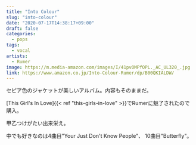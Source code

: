 ```yaml
---
title: "Into Colour"
slug: "into-colour"
date: "2020-07-17T14:38:17+09:00"
draft: false
categories:
  - pops
tags:
  - vocal
artists:
  - Rumer
image: https://m.media-amazon.com/images/I/41pvOMPfOPL._AC_UL320_.jpg
link: https://www.amazon.co.jp/Into-Colour-Rumer/dp/B00QKIALDW/
---
```

セピア色のジャケットが美しいアルバム。内容もそのままだ。
<!--more-->
[This Girl's In Love]{{< ref "this-girls-in-love" >}}でRumerに魅了されたので購入。

甲乙つけがたい出来栄え。

中でも好きなのは4曲目"Your Just Don't Know People"、 10曲目"Butterfly"。
